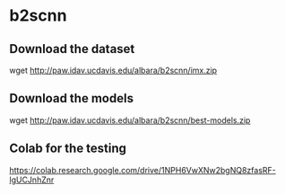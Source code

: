 # b2scnn

## Download the dataset
wget http://paw.idav.ucdavis.edu/albara/b2scnn/imx.zip

## Download the models
wget http://paw.idav.ucdavis.edu/albara/b2scnn/best-models.zip

## Colab for the testing
https://colab.research.google.com/drive/1NPH6VwXNw2bgNQ8zfasRF-lgUCJnhZnr
